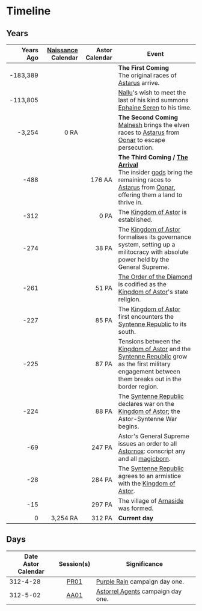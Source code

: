# Timeline

## Years

| Years Ago | [Naissance](../places/cities/arrepont.md) Calendar | Astor Calendar | Event |
| ---:| ---:| ---:| --- |
| -183,389 | | | **The First Coming**<br>The original races of [Astarus](../planes/astarus.md) arrive.
| -113,805 | | | [Nallu](../characters/nallu.md)'s wish to meet the last of his kind summons [Ephaine Seren](../characters/ephaine-seren.md) to his time. |
| -3,254 | 0 RA | | **The Second Coming**<br>[Malnesh](../gods/deities/malnesh.md) brings the elven races to [Astarus](../planes/astarus.md) from [Oonar](../planes/oonar.md) to escape persecution. |
| -488 | | 176 AA | **The Third Coming / [The Arrival](events/the-arrival.md)**<br>The insider [gods](../gods/gods.md) bring the remaining races to [Astarus](../planes/astarus.md) from [Oonar](../planes/oonar.md), offering them a land to thrive in. |
| -312 | | 0 PA | The [Kingdom of Astor](../civilisations/kingdom-of-astor/kingdom-of-astor.md) is established. | |
| -274 | | 38 PA | The [Kingdom of Astor](../civilisations/kingdom-of-astor/kingdom-of-astor.md) formalises its governance system, setting up a militocracy with absolute power held by the General Supreme. |
| -261 | | 51 PA | [The Order of the Diamond](../organisations/the-order-of-the-diamond.md) is codified as the [Kingdom of Astor](../civilisations/kingdom-of-astor/kingdom-of-astor.md)'s state religion. |
| -227 | | 85 PA | The [Kingdom of Astor](../civilisations/kingdom-of-astor/kingdom-of-astor.md) first encounters the [Syntenne Republic](../civilisations/syntenne-republic/syntenne-republic.md) to its south. |
| -225 | | 87 PA | Tensions between the [Kingdom of Astor](../civilisations/kingdom-of-astor/kingdom-of-astor.md) and the [Syntenne Republic](../civilisations/syntenne-republic/syntenne-republic.md) grow as the first military engagement between them breaks out in the border region. |
| -224 | | 88 PA | The [Syntenne Republic](../civilisations/syntenne-republic/syntenne-republic.md) declares war on the [Kingdom of Astor](../civilisations/kingdom-of-astor/kingdom-of-astor.md); the Astor-Syntenne War begins. |
| -69 | | 247 PA | Astor's General Supreme issues an order to all [Astornox](../organisations/astornox/astornox.md): conscript any and all [magicborn](../civilisations/kingdom-of-astor/magicborn.md). |
| -28 | | 284 PA | The [Syntenne Republic](../civilisations/syntenne-republic/syntenne-republic.md) agrees to an armistice with the [Kingdom of Astor](../civilisations/kingdom-of-astor/kingdom-of-astor.md). |
| -15 | | 297 PA | The village of [Arnaside](../places/villages/arnaside.md) was formed. |
| 0 | 3,254 RA | 312 PA | **Current day** |

## Days

| Date<br>Astor Calendar | Session(s) | Significance |
| --- |:---:| --- |
| 312-4-28 | [PR01](../sessions/completed/PR01.md) | [Purple Rain](../campaigns/C1-purple-rain.md) campaign day one. |
| 312-5-02 | [AA01](../sessions/completed/AA01.md) | [Astorrel Agents](../campaigns/C2-astorrel-agents.md) campaign day one. |

